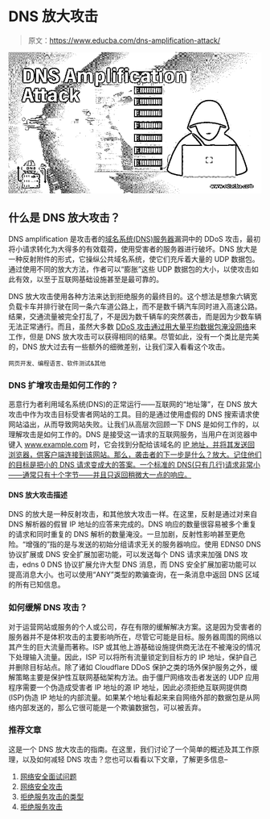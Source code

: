 # DNS 放大攻击

> 原文：<https://www.educba.com/dns-amplification-attack/>

![DNS-Amplification-Attack](img/98dd0ad37c437742d5c43ec3e805cea7.png)



## 什么是 DNS 放大攻击？

DNS amplification 是攻击者的[域名系统(DNS)服务器](https://www.educba.com/what-are-the-types-of-dns-servers/)漏洞中的 DDoS 攻击，最初将小请求转化为大得多的有效载荷，使用受害者的服务器进行破坏。DNS 放大是一种反射附件的形式，它操纵公共域名系统，使它们充斥着大量的 UDP 数据包。通过使用不同的放大方法，作者可以“膨胀”这些 UDP 数据包的大小，以使攻击如此有效，以至于互联网基础设施甚至是最可靠的。

DNS 放大攻击使用各种方法来达到拒绝服务的最终目的。这个想法是想象六辆宽负载卡车并排行驶在同一条六车道公路上，而不是数千辆汽车同时进入高速公路。结果，交通流量被完全打乱了，不是因为数千辆车的突然袭击，而是因为少数车辆无法正常通行。而且，虽然大多数 [DDoS 攻击通过用大量平均数据包淹没网络](https://www.educba.com/what-is-ddos-attack/)来工作，但是 DNS 放大攻击可以获得相同的结果。尽管如此，没有一个类比是完美的，DNS 放大过去有一些额外的细微差别，让我们深入看看这个攻击。

<small>网页开发、编程语言、软件测试&其他</small>

### DNS 扩增攻击是如何工作的？

恶意行为者利用域名系统(DNS)的正常运行——互联网的“地址簿”，在 DNS 放大攻击中作为攻击目标受害者网站的工具。目的是通过使用虚假的 DNS 搜索请求使网站溢出，从而导致网站失败。让我们从高层次回顾一下 DNS 是如何工作的，以理解攻击是如何工作的。DNS 是接受这一请求的互联网服务，当用户在浏览器中键入 www.example.com 时，它会找到分配给该域名的 [IP 地址，并将其发送回浏览器，供客户端连接到该网站。那么，袭击者的下一步是什么？放大。记住他们的目标是把小的 DNS 请求变成大的答案。一个标准的 DNS(只有几行)请求非常小——通常只有十个字节——并且只返回稍微大一点的响应。](https://www.educba.com/how-do-ip-addresses-work/)

#### DNS 放大攻击描述

DNS 的放大是一种反射攻击，和其他放大攻击一样。在这里，反射是通过对来自 DNS 解析器的假冒 IP 地址的应答来完成的。DNS 响应的数量很容易被多个重复的请求和同时重复的 DNS 解析的数量淹没。一旦加剧，反射性影响甚至更危险。“增强的”指的是与发送的初始分组请求无关的服务器响应。使用 EDNS0 DNS 协议扩展或 DNS 安全扩展加密功能，可以发送每个 DNS 请求来加强 DNS 攻击，edns 0 DNS 协议扩展允许大型 DNS 消息，而 DNS 安全扩展加密功能可以提高消息大小。也可以使用“ANY”类型的欺骗查询，在一条消息中返回 DNS 区域的所有已知信息。

### 如何缓解 DNS 攻击？

对于运营网站或服务的个人或公司，存在有限的缓解解决方案。这是因为受害者的服务器并不是体积攻击的主要影响所在，尽管它可能是目标。服务器周围的网络以其产生的巨大流量而著称。ISP 或其他上游基础设施提供商无法在不被淹没的情况下处理输入流量。因此，ISP 可以将所有流量锁定到目标方的 IP 地址，保护自己并删除目标站点。除了诸如 Cloudflare DDoS 保护之类的场外保护服务之外，缓解策略主要是保护性互联网基础架构方法。由于僵尸网络攻击者发送的 UDP 应用程序需要一个伪造成受害者 IP 地址的源 IP 地址，因此必须拒绝互联网提供商(ISP)伪造 IP 地址的内部流量。如果某个地址看起来来自网络外部的数据包是从网络内部发送的，那么它很可能是一个欺骗数据包，可以被丢弃。

### 推荐文章

这是一个 DNS 放大攻击的指南。在这里，我们讨论了一个简单的概述及其工作原理，以及如何减轻 DNS 攻击？您也可以看看以下文章，了解更多信息–

1.  [网络安全面试问题](https://www.educba.com/network-security-interview-questions/)
2.  [网络安全攻击](https://www.educba.com/types-of-network-security-attacks/)
3.  [拒绝服务攻击的类型](https://www.educba.com/types-of-dos-attacks/)
4.  [拒绝服务攻击](https://www.educba.com/denial-of-service-attack/)





